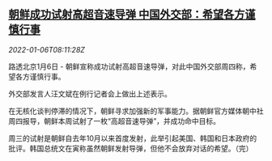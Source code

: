 <!--1641457862000-->
[朝鲜成功试射高超音速导弹 中国外交部：希望各方谨慎行事](https://cn.reuters.com/article/china-mofa-supersonic-missile-kp-0106-idCNKBS2JG0IV)
------

<div><i>2022-01-06T08:11:28Z</i></div><p>路透北京1月6日 - 朝鲜宣称成功试射高超音速导弹，对此中国外交部周四称，希望各方谨慎行事。</p><p>外交部发言人汪文斌在例行记者会上做出上述表示。</p><p>在无核化谈判停滞的情况下，朝鲜寻求加强新的军事能力。据朝鲜官方媒体朝中社周四报导，朝鲜本周试射了一枚“高超音速导弹”，并成功命中目标。</p><p>周三的试射是朝鲜自去年10月以来首度发射，此举引起美国、韩国和日本政府的批评。韩国总统文在寅称虽然朝鲜发射导弹，但他不会放弃对话的希望。（完）</p>
